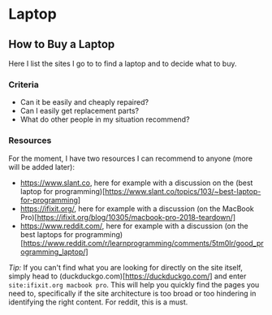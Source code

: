 # Laptop


## How to Buy a Laptop

Here I list the sites I go to to find a laptop and to decide what to buy. 

### Criteria

* Can it be easily and cheaply repaired? 
* Can I easily get replacement parts?
* What do other people in my situation recommend?

### Resources

For the moment, I have two resources I can recommend to anyone (more will be added later):

* https://www.slant.co, here for example with a discussion on the (best laptop for programming)[https://www.slant.co/topics/103/~best-laptop-for-programming]
* https://ifixit.org/, here for example with a discussion (on the MacBook Pro)[https://ifixit.org/blog/10305/macbook-pro-2018-teardown/]
* https://www.reddit.com/, here for example with a discussion (on the best laptops for programming)[https://www.reddit.com/r/learnprogramming/comments/5tm0lr/good_programming_laptop/]

*Tip:* If you can't find what you are looking for directly on the site itself, simply head to (duckduckgo.com)[https://duckduckgo.com/] and enter `site:ifixit.org macbook pro`. This will help you quickly find the pages you need to, specifically if the site architecture is too broad or too hindering in identifying the right content. For reddit, this is a must. 
